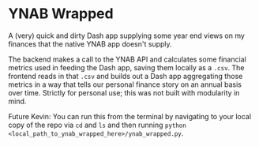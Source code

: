 # YNAB Wrapped
A (very) quick and dirty Dash app supplying some year end views on my finances that the native YNAB app doesn't supply.

The backend makes a call to the YNAB API and calculates some financial metrics used in feeding the Dash app, saving them locally as a `.csv`. The frontend reads in that `.csv` and builds out a Dash app aggregating those metrics in a way that tells our personal finance story on an annual basis over time. Strictly for personal use; this was not built with modularity in mind.

Future Kevin: You can run this from the terminal by navigating to your local copy of the repo via `cd` and `ls` and then running `python <local_path_to_ynab_wrapped_here>/ynab_wrapped.py`.
